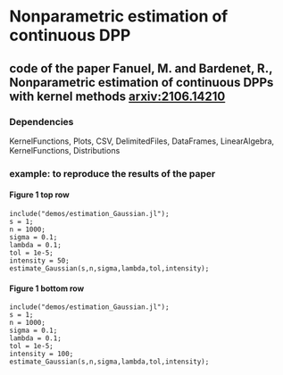 # Nonparametric estimation of continuous DPP
## code of the paper Fanuel, M. and Bardenet, R., Nonparametric estimation of continuous DPPs with kernel methods [arxiv:2106.14210](https://arxiv.org/pdf/2106.14210.pdf)

### Dependencies
 KernelFunctions, Plots, CSV, DelimitedFiles, DataFrames, LinearAlgebra, KernelFunctions, Distributions
### example: to reproduce the results of the paper
####  Figure 1  top row

    include("demos/estimation_Gaussian.jl");
    s = 1;
    n = 1000;
    sigma = 0.1;
    lambda = 0.1;
    tol = 1e-5;
    intensity = 50;
    estimate_Gaussian(s,n,sigma,lambda,tol,intensity);
####  Figure 1  bottom row

    include("demos/estimation_Gaussian.jl");
    s = 1;
    n = 1000;
    sigma = 0.1;
    lambda = 0.1;
    tol = 1e-5;
    intensity = 100;
    estimate_Gaussian(s,n,sigma,lambda,tol,intensity);